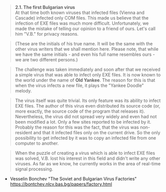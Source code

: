 > **2.1. The first Bulgarian virus**<br>
>At that time both known viruses that infected files (Vienna and Cascade) infected only COM files. This made us believe that the infection of EXE files was much more difficult. Unfortunately, we made the mistake of telling our opinion to a friend of ours. Let's call him "V.B." for privacy reasons.

>(These are the initials of his true name. It will be the same with the other virus writers that we shall mention here. Please note, that while we have the same initials - and even his full name resembles ours - we are two different persons.)

>The challenge was taken immediately and soon after that we received a simple virus that was able to infect only EXE files. It is now known to the world under the name of **Old Yankee**. The reason for this is that when the virus infects a new file, it plays the "Yankee Doodle" melody.

>The virus itself was quite trivial. Its only feature was its ability to infect EXE files. The author of this virus even distributed its source code (or, more exactly, the source code of the program that releases it). Nevertheless, the virus did not spread very widely and even had not been modified a lot. Only a few sites reported to be infected by it. Probably the reason for this was the fact, that the virus was non-resident and that it infected files only on the current drive. So the only possibility to get infected by it was to copy an infected file from one computer to another.

>When the puzzle of creating a virus which is able to infect EXE files was solved, V.B. lost his interest in this field and didn't write any other viruses. As far as we know, he currently works in the area of real-time signal processing.

- Vesselin Bonchev "The Soviet and Bulgarian Virus Factories" https://bontchev.nlcv.bas.bg/papers/factory.html
